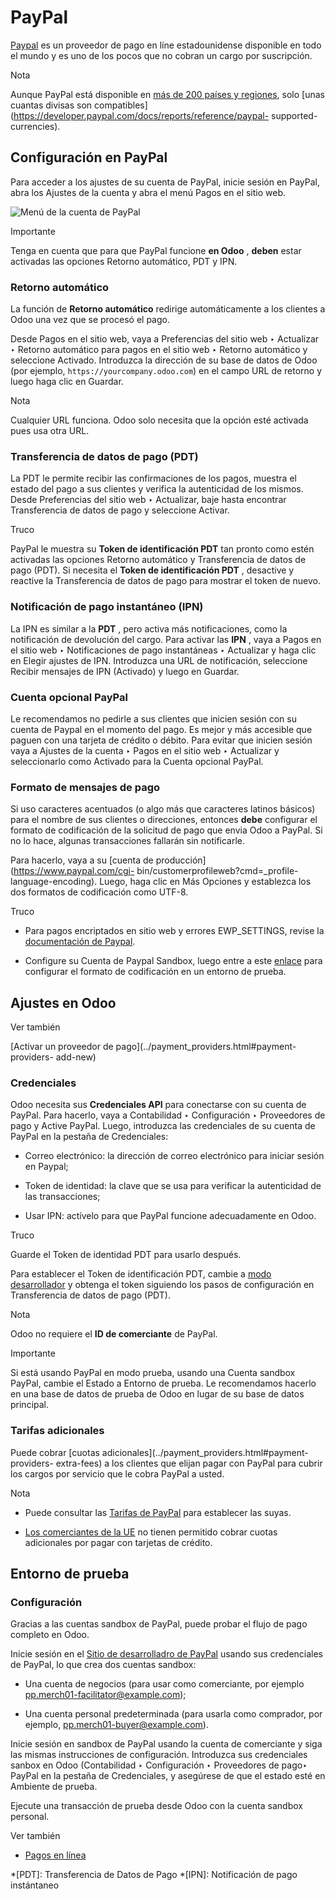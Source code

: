 # PayPal

[Paypal](https://www.paypal.com/) es un proveedor de pago en líne
estadounidense disponible en todo el mundo y es uno de los pocos que no cobran
un cargo por suscripción.

Nota

Aunque PayPal está disponible en [más de 200 países y
regiones](https://www.paypal.com/webapps/mpp/country-worldwide), solo [unas
cuantas divisas son
compatibles](https://developer.paypal.com/docs/reports/reference/paypal-
supported-currencies).

## Configuración en PayPal

Para acceder a los ajustes de su cuenta de PayPal, inicie sesión en PayPal,
abra los Ajustes de la cuenta y abra el menú Pagos en el sitio web.

![Menú de la cuenta de PayPal](../../../_images/paypal-account.png)

Importante

Tenga en cuenta que para que PayPal funcione **en Odoo** , **deben** estar
activadas las opciones Retorno automático, PDT y IPN.

### Retorno automático

La función de **Retorno automático** redirige automáticamente a los clientes a
Odoo una vez que se procesó el pago.

Desde Pagos en el sitio web, vaya a Preferencias del sitio web ‣ Actualizar ‣
Retorno automático para pagos en el sitio web ‣ Retorno automático y
seleccione Activado. Introduzca la dirección de su base de datos de Odoo (por
ejemplo, `https://yourcompany.odoo.com`) en el campo URL de retorno y luego
haga clic en Guardar.

Nota

Cualquier URL funciona. Odoo solo necesita que la opción esté activada pues
usa otra URL.

### Transferencia de datos de pago (PDT)

La PDT le permite recibir las confirmaciones de los pagos, muestra el estado
del pago a sus clientes y verifica la autenticidad de los mismos. Desde
Preferencias del sitio web ‣ Actualizar, baje hasta encontrar Transferencia de
datos de pago y seleccione Activar.

Truco

PayPal le muestra su **Token de identificación PDT** tan pronto como estén
activadas las opciones Retorno automático y Transferencia de datos de pago
(PDT). Si necesita el **Token de identificación PDT** , desactive y reactive
la Transferencia de datos de pago para mostrar el token de nuevo.

### Notificación de pago instantáneo (IPN)

La IPN es similar a la **PDT** , pero activa más notificaciones, como la
notificación de devolución del cargo. Para activar las **IPN** , vaya a Pagos
en el sitio web ‣ Notificaciones de pago instantáneas ‣ Actualizar y haga clic
en Elegir ajustes de IPN. Introduzca una URL de notificación, seleccione
Recibir mensajes de IPN (Activado) y luego en Guardar.

### Cuenta opcional PayPal

Le recomendamos no pedirle a sus clientes que inicien sesión con su cuenta de
Paypal en el momento del pago. Es mejor y más accesible que paguen con una
tarjeta de crédito o débito. Para evitar que inicien sesión vaya a Ajustes de
la cuenta ‣ Pagos en el sitio web ‣ Actualizar y seleccionarlo como Activado
para la Cuenta opcional PayPal.

### Formato de mensajes de pago

Si uso caracteres acentuados (o algo más que caracteres latinos básicos) para
el nombre de sus clientes o direcciones, entonces **debe** configurar el
formato de codificación de la solicitud de pago que envia Odoo a PayPal. Si no
lo hace, algunas transacciones fallarán sin notificarle.

Para hacerlo, vaya a su [cuenta de producción](https://www.paypal.com/cgi-
bin/customerprofileweb?cmd=_profile-language-encoding). Luego, haga clic en
Más Opciones y establezca los dos formatos de codificación como UTF-8.

Truco

  * Para pagos encriptados en sitio web y errores EWP_SETTINGS, revise la [documentación de Paypal](https://developer.paypal.com/docs/online/).

  * Configure su Cuenta de Paypal Sandbox, luego entre a este [enlace](https://sandbox.paypal.com/cgi-bin/customerprofileweb?cmd=_profile-language-encoding) para configurar el formato de codificación en un entorno de prueba.

## Ajustes en Odoo

Ver también

[Activar un proveedor de pago](../payment_providers.html#payment-providers-
add-new)

### Credenciales

Odoo necesita sus **Credenciales API** para conectarse con su cuenta de
PayPal. Para hacerlo, vaya a Contabilidad ‣ Configuración ‣ Proveedores de
pago y Active PayPal. Luego, introduzca las credenciales de su cuenta de
PayPal en la pestaña de Credenciales:

  * Correo electrónico: la dirección de correo electrónico para iniciar sesión en Paypal;

  * Token de identidad: la clave que se usa para verificar la autenticidad de las transacciones;

  * Usar IPN: actívelo para que PayPal funcione adecuadamente en Odoo.

Truco

Guarde el Token de identidad PDT para usarlo después.

Para establecer el Token de identificación PDT, cambie a [modo
desarrollador](../../general/developer_mode.html#developer-mode) y obtenga el
token siguiendo los pasos de configuración en Transferencia de datos de pago
(PDT).

Nota

Odoo no requiere el **ID de comerciante** de PayPal.

Importante

Si está usando PayPal en modo prueba, usando una Cuenta sandbox PayPal, cambie
el Estado a Entorno de prueba. Le recomendamos hacerlo en una base de datos de
prueba de Odoo en lugar de su base de datos principal.

### Tarifas adicionales

Puede cobrar [cuotas adicionales](../payment_providers.html#payment-providers-
extra-fees) a los clientes que elijan pagar con PayPal para cubrir los cargos
por servicio que le cobra PayPal a usted.

Nota

  * Puede consultar las [Tarifas de PayPal](https://www.paypal.com/webapps/mpp/paypal-fees) para establecer las suyas.

  * [Los comerciantes de la UE](https://europa.eu/youreurope/citizens/consumers/shopping/pricing-payments/index_en.htm) no tienen permitido cobrar cuotas adicionales por pagar con tarjetas de crédito.

## Entorno de prueba

### Configuración

Gracias a las cuentas sandbox de PayPal, puede probar el flujo de pago
completo en Odoo.

Inicie sesión en el [Sitio de desarrolladro de
PayPal](https://developer.paypal.com/) usando sus credenciales de PayPal, lo
que crea dos cuentas sandbox:

  * Una cuenta de negocios (para usar como comerciante, por ejemplo [pp.merch01-facilitator@example.com](mailto:pp.merch01-facilitator%40example.com));

  * Una cuenta personal predeterminada (para usarla como comprador, por ejemplo, [pp.merch01-buyer@example.com](mailto:pp.merch01-buyer%40example.com)).

Inicie sesión en sandbox de PayPal usando la cuenta de comerciante y siga las
mismas instrucciones de configuración. Introduzca sus credenciales sanbox en
Odoo (Contabilidad ‣ Configuración ‣ Proveedores de pago‣ PayPal en la pestaña
de Credenciales, y asegúrese de que el estado esté en Ambiente de prueba.

Ejecute una transacción de prueba desde Odoo con la cuenta sandbox personal.

Ver también

  * [Pagos en línea](../payment_providers.html)

  *[PDT]: Transferencia de Datos de Pago
  *[IPN]: Notificación de pago instántaneo

